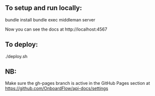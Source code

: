 ## To setup and run locally:
bundle install
bundle exec middleman server

Now you can see the docs at http://localhost:4567


## To deploy:
./deploy.sh

## NB:
Make sure the gh-pages branch is active in the GitHub Pages section at https://github.com/OnboardFlow/api-docs/settings
